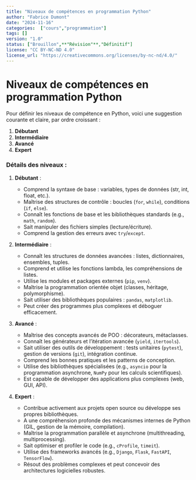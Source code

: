 ```yaml
---
title: "Niveaux de compétences en programmation Python" 
author: "Fabrice Dumont" 
date: "2024-11-16" 
categories:  ["cours","programmation"]
tags: []
version: "1.0" 
status: ["Brouillon",**"Révision"**,"Définitif"]
license: "CC BY-NC-ND 4.0"
license_url: "https://creativecommons.org/licenses/by-nc-nd/4.0/"
---
```


# Niveaux de compétences en programmation Python

Pour définir les niveaux de compétence en Python, voici une suggestion courante et claire, par ordre croissant :

1. **Débutant**
2. **Intermédiaire**
3. **Avancé**
4. **Expert**

### Détails des niveaux :

1. **Débutant** :

   - Comprend la syntaxe de base : variables, types de données (str, int, float, etc.).
   - Maîtrise des structures de contrôle : boucles (`for`, `while`), conditions (`if`, `else`).
   - Connaît les fonctions de base et les bibliothèques standards (e.g., `math`, `random`).
   - Sait manipuler des fichiers simples (lecture/écriture).
   - Comprend la gestion des erreurs avec `try`/`except`.

2. **Intermédiaire** :

   - Connaît les structures de données avancées : listes, dictionnaires, ensembles, tuples.
   - Comprend et utilise les fonctions lambda, les compréhensions de listes.
   - Utilise les modules et packages externes (`pip`, `venv`).
   - Maîtrise la programmation orientée objet (classes, héritage, polymorphisme).
   - Sait utiliser des bibliothèques populaires : `pandas`, `matplotlib`.
   - Peut créer des programmes plus complexes et déboguer efficacement.

3. **Avancé** :

   - Maîtrise des concepts avancés de POO : décorateurs, métaclasses.
   - Connaît les générateurs et l’itération avancée (`yield`, `itertools`).
   - Sait utiliser des outils de développement : tests unitaires (`pytest`), gestion de versions (`git`), intégration continue.
   - Comprend les bonnes pratiques et les patterns de conception.
   - Utilise des bibliothèques spécialisées (e.g., `asyncio` pour la programmation asynchrone, `NumPy` pour les calculs scientifiques).
   - Est capable de développer des applications plus complexes (web, GUI, API).

4. **Expert** :

   - Contribue activement aux projets open source ou développe ses propres bibliothèques.
   - A une compréhension profonde des mécanismes internes de Python (GIL, gestion de la mémoire, compilation).
   - Maîtrise la programmation parallèle et asynchrone (multithreading, multiprocessing).
   - Sait optimiser et profiler le code (e.g., `cProfile`, `timeit`).
   - Utilise des frameworks avancés (e.g., `Django`, `Flask`, `FastAPI`, `TensorFlow`).
   - Résout des problèmes complexes et peut concevoir des architectures logicielles robustes.